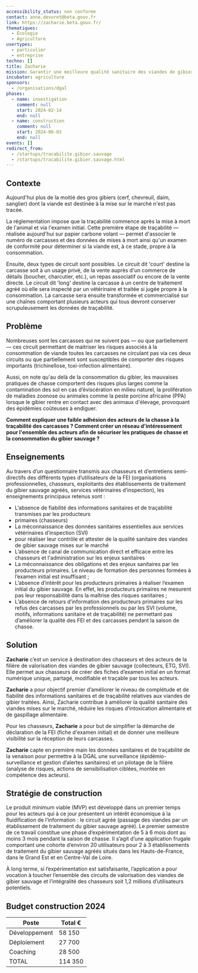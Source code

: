 ```yaml
---
accessibility_status: non conforme
contact: anne.devoret@beta.gouv.fr
link: https://zacharie.beta.gouv.fr/
thematiques:
  - Écologie
  - Agriculture
usertypes:
  - particulier
  - entreprise
techno: []
title: Zacharie
mission: Garantir une meilleure qualité sanitaire des viandes de gibier sauvage mises sur le marché
incubator: agriculture
sponsors:
  - /organisations/dgal
phases:
  - name: investigation
    comment: null
    start: 2024-02-14
    end: null
  - name: construction
    comment: null
    start: 2024-06-03
    end: null
events: []
redirect_from:
  - /startups/tracabilite.gibier.sauvage
  - /startups/tracabilite.gibier.sauvage.html
---
```

## Contexte

Aujourd'hui plus de la moitié des gros gibiers (cerf, chevreuil, daim, sanglier) dont la viande est destinée à la mise sur le marché n'est pas tracée. 

La réglementation impose que la traçabilité commence  après la mise à mort de l'animal et via l'examen initial. Cette première étape de traçabilité — réalisée aujourd'hui sur papier carbone volant — permet d'associer le numéro de carcasses et des données de mises à mort ainsi qu'un examen de conformité pour déterminer si la viande est, à ce stade, propre à la consommation. 

Ensuite, deux types de circuit sont possibles. 
Le circuit dit 'court' destine la carcasse soit à un usage privé, de la vente auprès d'un commerce de détails (boucher, charcutier, etc.),   un repas associatif ou encore de la vente directe. 
Le circuit dit 'long' destine la carcasse à un centre de traitement agréé où elle sera inspecté par un vétérinaire et traitée si jugée propre à la consommation. La carcasse sera ensuite transformée et commercialisé sur une chaînes comportant plusieurs acteurs qui tous devront conserver scrupuleusement les données de traçabilité. 


## Problème

Nombreuses sont les carcasses qui ne suivent pas — ou que partiellement — ces circuit permettant de maitriser les risques associés à la consommation de viande toutes les carcasses ne circulant pas via ces deux circuits ou que partiellement sont susceptibles de comporter des risques importants (trichinellose, toxi-infection alimentaire). 

Aussi, on note qu'au delà de la consommation du gibier, les mauvaises pratiques de chasse comportent des risques plus larges comme la contamination des sol en cas d’éviscération en milieu naturel, la prolifération de maladies zoonose ou animales comme la peste porcine africaine (PPA) lorsque le gibier rentre en contact avec des animaux d'élevage, provoquant des épidémies coûteuses à endiguer. 

**Comment expliquer une faible adhésion des acteurs de la chasse à la traçabilité des carcasses ? 
Comment créer un réseau d'intéressement pour l'ensemble des acteurs afin de sécuriser les pratiques de chasse et la consommation du gibier sauvage ?**

## Enseignements
Au travers d’un questionnaire transmis aux chasseurs et d’entretiens semi-directifs des différents types
d’utilisateurs de la FEI (organisations professionnelles, chasseurs, exploitants des établissements de traitement
du gibier sauvage agréés, services vétérinaires d’inspection), les enseignements principaux retenus sont :
* L’absence de fiabilité des informations sanitaires et de traçabilité transmises par les producteurs
* primaires (chasseurs) 
* La méconnaissance des données sanitaires essentielles aux services vétérinaires d’inspection (SVI)
* pour réaliser leur contrôle et attester de la qualité sanitaire des viandes de gibier sauvage mises sur le marché 
*  L’absence de canal de communication direct et efficace entre les chasseurs et l&#39;administration sur les enjeux sanitaires 
* La méconnaissance des obligations et des enjeux sanitaires par les producteurs primaires. Le niveau de
formation des personnes formées à l’examen initial est insuffisant ;
* L’absence d’intérêt pour les producteurs primaires à réaliser l’examen initial du gibier sauvage. En effet,
les producteurs primaires ne mesurent pas leur responsabilité dans la maîtrise des risques sanitaires ;
*  L’absence de retours d’information des producteurs primaires sur les refus des carcasses par les
professionnels ou par les SVI (volume, motifs, informations sanitaire et de traçabilité) ne permettant pas
d’améliorer la qualité des FEI et des carcasses pendant la saison de chasse.

## Solution

**Zacharie** c’est un service  à destination des chasseurs et des
acteurs de la filière de valorisation des viandes de gibier sauvage
(collecteurs, ETG, SVI). Elle permet aux chasseurs de créer des fiches
d’examen initial en un format numérique unique, partagé,
modifiable et traçable par tous les acteurs.

**Zacharie** a pour objectif premier d’améliorer le niveau de complétude et de fiabilité des informations
sanitaires et de traçabilité relatives aux viandes de gibier traitées. Ainsi, Zacharie contribue à améliorer la
qualité sanitaire des viandes mises sur le marché, réduire les risques d’intoxication alimentaire et de
gaspillage alimentaire.

Pour les chasseurs, **Zacharie** a pour but de simplifier la démarche de déclaration de la FEI (fiche d'examen initial) et de donner une meilleure visibilité sur la réception de leurs carcasses. 

**Zacharie** capte en première main les données sanitaires et de traçabilité de la venaison pour permettre à la
DGAL une surveillance (épidémio-surveillance et gestion d’alertes sanitaires) et un pilotage de la filière
(analyse de risques, actions de sensibilisation ciblées, montée en compétence des acteurs).


## Stratégie de construction 

Le produit minimum viable (MVP) est développé dans un premier temps pour les acteurs qui à ce jour présentent un
intérêt économique à la fluidification de l’information : le circuit agréé (passage des viandes par un
établissement de traitement du gibier sauvage agréé). Le premier semestre de ce travail constitue une phase
d’expérimentation de 5 à 6 mois dont au moins 3 mois pendant la saison de chasse. Il s’agit d’une
application frugale comportant une cohorte d’environ 20 utilisateurs pour 2 à 3 établissements de
traitement du gibier sauvage agréés situés dans les Hauts-de-France, dans le Grand Est et en Centre-Val de
Loire.

À long terme, si l’expérimentation est satisfaisante, l’application a pour vocation à toucher l’ensemble des
circuits de valorisation des viandes de gibier sauvage et l’intégralité des chasseurs soit 1,2 millions
d’utilisateurs potentiels.


## Budget construction 2024

| Poste | Total € |
| --- | --- |
| Développement | 58 150 |
| Déploiement | 27 700 |
| Coaching | 28 500  |
| TOTAL | 114 350 |
